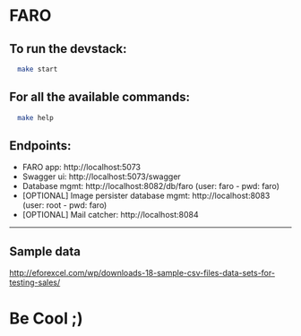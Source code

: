 # FARO

## To run the devstack:
```sh
  make start
```
## For all the available commands:
```sh
  make help
```
## Endpoints:
  - FARO app: http://localhost:5073
  - Swagger ui: http://localhost:5073/swagger
  - Database mgmt: http://localhost:8082/db/faro (user: faro - pwd: faro)
  - [OPTIONAL] Image persister database mgmt: http://localhost:8083 (user: root - pwd: faro)
  - [OPTIONAL] Mail catcher: http://localhost:8084
---

## Sample data
http://eforexcel.com/wp/downloads-18-sample-csv-files-data-sets-for-testing-sales/
# Be Cool ;)
